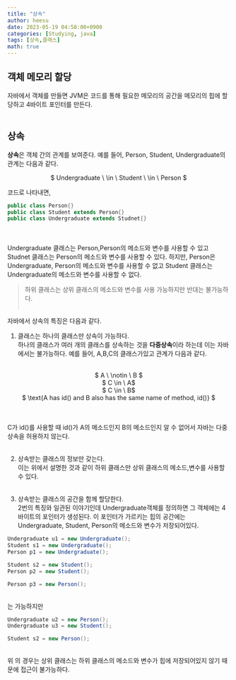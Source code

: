 ```yaml
---
title: "상속"
author: heesu
date: 2023-05-19 04:58:00+0900
categories: [Studying, java]
tags: [상속,클래스]
math: true
---
```

## 객체 메모리 할당<br>
자바에서 객체를 만들면 JVM은 코드를 통해 필요한 메모리의 공간을 메모리의 힙에 할당하고 4바이트 포인터를 만든다.<br><br>

## 상속<br>
**상속**은 객체 간의 관계를 보여준다. 예를 들어, Person, Student, Undergraduate의 관계는 다음과 같다.<br>
<center>

$ Undergraduate \ \in \ Student \ \in \ Person $

</center>

코드로 나타내면,<br>

```java
public class Person{}
public class Student extends Person{}
public class Undergraduate extends Studnet{}
```
<br><br>
Undergraduate 클래스는 Person,Person의 메소드와 변수를 사용할 수 있고 Studnet 클래스는 Person의 메소드와 변수를 사용할 수 있다. 하지만, Person은 Undergraduate, Person의 메소드와 변수를 사용할 수 없고 Student 클래스는 Undergraduate의 메소드와 변수를 사용할 수 없다.<br> 
>하위 클래스는 상위 클래스의 메소드와 변수를 사용 가능하지만 반대는 불가능하다.<br><br>

자바에서 상속의 특징은 다음과 같다.<br>
1. 클래스는 하나의 클래스만 상속이 가능하다.<br>
하나의 클래스가 여러 개의 클래스를 상속하는 것을 **다중상속**이라 하는데 이는 자바에서는 불가능하다. 예를 들어, A,B,C의 클래스가있고 관계가 다음과 같다.<br><br>

<center>
$ A \ \notin \ B $<br>
$ C \in \  A$<br>
$ C \in \ B$<br>
$ \text{A has id() and B also has the same name of method, id()} $
</center>

<br><br>
C가 id()를 사용할 때 id()가 A의 메소드인지 B의 메소드인지 알 수 없어서 자바는 다중상속을 허용하지 않는다.<br><br>

2. 상속받는 클래스의 정보만 갖는다.<br>
이는 위에서 설명한 것과 같이 하위 클래스만 상위 클래스의 메소드,변수를 사용할 수 있다.<br><br>

3. 상속받는 클래스의 공간을 함께 할당한다.<br>
2번의 특징와 일관된 이야기인데 Undergraduate객체를 정의하면 그 객체에는 4바이트의 포인터가 생성된다. 이 포인터가 가르키는 힙의 공간에는 Undergraduate, Student, Person의 메소드와 변수가 저장되어있다.<br>

```java
Undergraduate u1 = new Undergraduate();
Student s1 = new Undergraduate();
Person p1 = new Undergraduate();

Student s2 = new Student();
Person p2 = new Student();

Person p3 = new Person();
```

<br>
는 가능하지만
<br>

```java
Undergraduate u2 = new Person();
Undergraduate u3 = new Student();

Student s2 = new Person();
```
<br>
위 의 경우는 상위 클래스는 하위 클래스의 메소드와 변수가 힙에 저장되어있지 않기 때문에 접근이 불가능하다.<br><br>